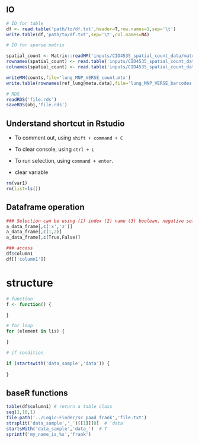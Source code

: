 ## IO

```R
# IO for table
df <- read.table('path/to/df.txt',header=T,row.names=1,sep='\t')
write.table(df,'path/to/df.txt',sep='\t',col.names=NA)

# IO for sparse matrix

spatial_count <- Matrix::readMM('inputs/CID4535_spatial_count_data/matrix.mtx')
rownames(spatial_count) <- read.table('inputs/CID4535_spatial_count_data/genes.tsv',sep='\t',header=F)$V1
colnames(spatial_count) <- read.table('inputs/CID4535_spatial_count_data/barcodes.tsv',sep='\t',header=F)$V1

writeMM(counts,file='lung_MNP_VERSE_count.mtx')
write.table(rownames(ref_lung@meta.data),file='lung_MNP_VERSE_barcodes.tsv',sep='\t',row.names = F,col.names=F,quote = F)

# RDS
readRDS('file.rds')
saveRDS(obj,'file.rds')

```

## Understand shortcut in Rstudio

* To comment out, using `shift + command + C`

* To clear console, using `ctrl + L`

* To run selection, using `command + enter`.

* clear variable

```R
rm(var1)
rm(list=ls())
```


## Dataframe operation

```R
### Selection can be using (1) index (2) name (3) boolean, negative selection is just add "-" before c
a_data_frame[,c('x','z')]
a_data_frame[,c(1,2)]
a_data_frame[,c(True,False)]  

### access
df$column1
df[['column1']]
```

# structure
```R
# function
f <- function() {

}

# for loop
for (element in lis) {

}

# if condition

if (startswith('data_sample','data')) {
    
}
```


## baseR functions

```R
table(df$column1) # return a table class
seq(1,10,1)
file.path('../Logic-Finder/sc_paad_frank','file.txt')
strsplit('data_sample','_')[[1]][0]  # 'data'
startsWith('data_sample','data_')  # T
sprintf('my_name_is_%s','frank')
```



